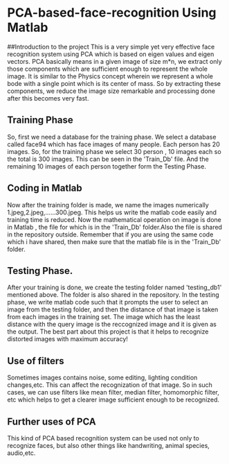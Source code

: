 # PCA-based-face-recognition Using Matlab #
##Introduction to the project
This is a very simple yet very effective face recognition system using PCA which is based on eigen values and eigen vectors. PCA basically means in a given image of size m*n, we extract only those components which are sufficient enough to represent the whole image. It is similar to the Physics concept wherein we represent a whole bode with a single point which is its center of mass. So by extracting these components, we reduce the image size remarkable and processing done after this becomes very fast. 

## Training Phase
So, first we need a database for the training phase. We select a database called face94 which has face images of many people. Each person has 20 images. So, for the training phase we select 30 person , 10 images each so the total is 300 images. This can be seen in the 'Train_Db' file. And the remaining 10 images of each person together form the Testing Phase.

## Coding in Matlab 
Now after the training folder is made, we name the images numerically 1.jpeg,2.jpeg,......300.jpeg. This helps us write the matlab code easily and training time is reduced. Now the mathematical operation on image is done in Matlab , the file for which is in the 'Train_Db' folder.Also the file is shared in the repository outside. Remember that if you are using the same code which i have shared, then make sure that the matlab file is in the 'Train_Db' folder. 

## Testing Phase.
After your training is done, we create the testing folder named 'testing_db1' mentioned above. The folder is also shared in the repository. In the testing phase, we write matlab code such that it prompts the user to select an image from the testing folder, and then the distance of that image is taken from each images in the training set. The image which has the least distance with the query image is the reccognized image and it is given as the output. 
The best part about this project is that it helps to recognize distorted images with maximum accuracy!

## Use of filters
Sometimes images contains noise, some editing, lighting condition changes,etc. This can affect the recognization of that image. So in such cases, we can use filters like mean filter, median filter, homomorphic filter, etc which helps to get a clearer image sufficient enough to be recognized.

## Further uses of PCA
This kind of PCA based recognition system can be used not only to recognize faces, but also other things like handwriting, animal species, audio,etc.
